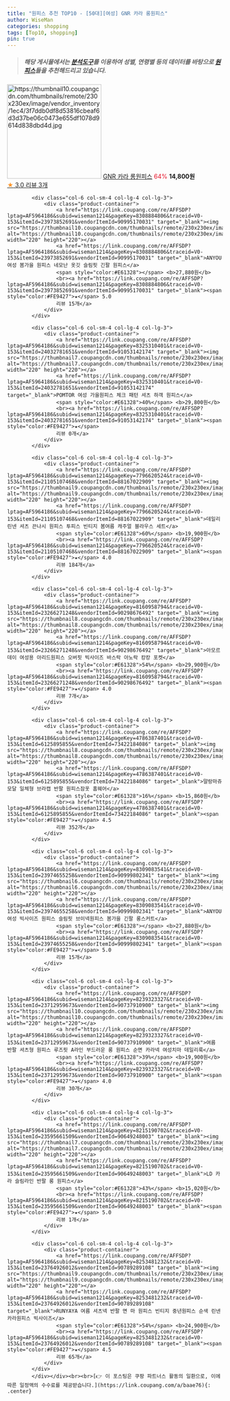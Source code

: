 ```yaml
---
title: "원피스 추천 TOP10 - [50대][여성] GNR 카라 롱원피스"
author: WiseMan
categories: shopping
tags: [Top10, shopping]
pin: true
---
```


> ##### 해당 게시물에서는 [**분석도구**](https://itemscout.io/)를 이용하여 **성별**, **연령별** 등의 데이터를 바탕으로 [**원피스**](https://link.coupang.com/a/baae76)들을 추천해드리고 있습니다.
<div class="container"><div class="row">
            <div class="col-6 col-sm-4 col-lg-4 col-lg-3">
                <div class="product-container">
                    <a href="https://link.coupang.com/re/AFFSDP?lptag=AF5964186&subid=wiseman1214&pageKey=8120375903&traceid=V0-153&itemId=23417485374&vendorItemId=90444526805" target="_blank"><img src="https://thumbnail10.coupangcdn.com/thumbnails/remote/230x230ex/image/vendor_inventory/1ec4/3f7ddb0df8d53816cbeaf6d3d37be06c0473e655df1078d9614d838dbd4d.jpg" alt="https://thumbnail10.coupangcdn.com/thumbnails/remote/230x230ex/image/vendor_inventory/1ec4/3f7ddb0df8d53816cbeaf6d3d37be06c0473e655df1078d9614d838dbd4d.jpg" width="220" height="220"></a>
                    <a href="https://link.coupang.com/re/AFFSDP?lptag=AF5964186&subid=wiseman1214&pageKey=8120375903&traceid=V0-153&itemId=23417485374&vendorItemId=90444526805" target="_blank">GNR 카라 롱원피스</a>
                    <span style="color:#E61328">64%</span> <b>14,800원</b>
                    <br><a href="https://link.coupang.com/re/AFFSDP?lptag=AF5964186&subid=wiseman1214&pageKey=8120375903&traceid=V0-153&itemId=23417485374&vendorItemId=90444526805" target="_blank"><span style="color:#FE9427">★</span> 3.0
                    리뷰 3개</a>
                </div>
            </div>
            
            <div class="col-6 col-sm-4 col-lg-4 col-lg-3">
                <div class="product-container">
                    <a href="https://link.coupang.com/re/AFFSDP?lptag=AF5964186&subid=wiseman1214&pageKey=8308884806&traceid=V0-153&itemId=23973852691&vendorItemId=90995170031" target="_blank"><img src="https://thumbnail10.coupangcdn.com/thumbnails/remote/230x230ex/image/vendor_inventory/b00f/6cbf86d704b7113e9bf8e3b449d6a7101ca0007b4c30b534403d093cfd77.jpg" alt="https://thumbnail10.coupangcdn.com/thumbnails/remote/230x230ex/image/vendor_inventory/b00f/6cbf86d704b7113e9bf8e3b449d6a7101ca0007b4c30b534403d093cfd77.jpg" width="220" height="220"></a>
                    <a href="https://link.coupang.com/re/AFFSDP?lptag=AF5964186&subid=wiseman1214&pageKey=8308884806&traceid=V0-153&itemId=23973852691&vendorItemId=90995170031" target="_blank">ANYOU 여성 봄가을 원피스 네모난 옷깃 슬림핏 긴팔 원피스</a>
                    <span style="color:#E61328"></span> <b>27,880원</b>
                    <br><a href="https://link.coupang.com/re/AFFSDP?lptag=AF5964186&subid=wiseman1214&pageKey=8308884806&traceid=V0-153&itemId=23973852691&vendorItemId=90995170031" target="_blank"><span style="color:#FE9427">★</span> 5.0
                    리뷰 15개</a>
                </div>
            </div>
            
            <div class="col-6 col-sm-4 col-lg-4 col-lg-3">
                <div class="product-container">
                    <a href="https://link.coupang.com/re/AFFSDP?lptag=AF5964186&subid=wiseman1214&pageKey=8325310401&traceid=V0-153&itemId=24032781651&vendorItemId=91053142174" target="_blank"><img src="https://thumbnail7.coupangcdn.com/thumbnails/remote/230x230ex/image/vendor_inventory/f8ff/b45504f849c9543fa48223bfe37547860ce117e31ae7d43efc067ce00f76.jpg" alt="https://thumbnail7.coupangcdn.com/thumbnails/remote/230x230ex/image/vendor_inventory/f8ff/b45504f849c9543fa48223bfe37547860ce117e31ae7d43efc067ce00f76.jpg" width="220" height="220"></a>
                    <a href="https://link.coupang.com/re/AFFSDP?lptag=AF5964186&subid=wiseman1214&pageKey=8325310401&traceid=V0-153&itemId=24032781651&vendorItemId=91053142174" target="_blank">POMTOR 여성 가을원피스 체크 패턴 셔츠 하객 원피스</a>
                    <span style="color:#E61328">40%</span> <b>29,800원</b>
                    <br><a href="https://link.coupang.com/re/AFFSDP?lptag=AF5964186&subid=wiseman1214&pageKey=8325310401&traceid=V0-153&itemId=24032781651&vendorItemId=91053142174" target="_blank"><span style="color:#FE9427">★</span> 
                    리뷰 0개</a>
                </div>
            </div>
            
            <div class="col-6 col-sm-4 col-lg-4 col-lg-3">
                <div class="product-container">
                    <a href="https://link.coupang.com/re/AFFSDP?lptag=AF5964186&subid=wiseman1214&pageKey=7796620524&traceid=V0-153&itemId=21105107468&vendorItemId=88167022909" target="_blank"><img src="https://thumbnail9.coupangcdn.com/thumbnails/remote/230x230ex/image/vendor_inventory/335c/4f1e36c6dbed687fb18e7a92a793f5848ec2b6936adf0341dd20393bf533.jpg" alt="https://thumbnail9.coupangcdn.com/thumbnails/remote/230x230ex/image/vendor_inventory/335c/4f1e36c6dbed687fb18e7a92a793f5848ec2b6936adf0341dd20393bf533.jpg" width="220" height="220"></a>
                    <a href="https://link.coupang.com/re/AFFSDP?lptag=AF5964186&subid=wiseman1214&pageKey=7796620524&traceid=V0-153&itemId=21105107468&vendorItemId=88167022909" target="_blank">데일리 린넨 셔츠 끈나시 원피스 투피스 빈티지 봄여름 캐주얼 블라우스 세트</a>
                    <span style="color:#E61328">60%</span> <b>19,900원</b>
                    <br><a href="https://link.coupang.com/re/AFFSDP?lptag=AF5964186&subid=wiseman1214&pageKey=7796620524&traceid=V0-153&itemId=21105107468&vendorItemId=88167022909" target="_blank"><span style="color:#FE9427">★</span> 4.0
                    리뷰 184개</a>
                </div>
            </div>
            
            <div class="col-6 col-sm-4 col-lg-4 col-lg-3">
                <div class="product-container">
                    <a href="https://link.coupang.com/re/AFFSDP?lptag=AF5964186&subid=wiseman1214&pageKey=8160958794&traceid=V0-153&itemId=23266271248&vendorItemId=90298676492" target="_blank"><img src="https://thumbnail8.coupangcdn.com/thumbnails/remote/230x230ex/image/vendor_inventory/fd2d/f480f7767e716dcaa28ce51a0ea4bab9abc8b2d2f4856d775812ea4d9362.jpg" alt="https://thumbnail8.coupangcdn.com/thumbnails/remote/230x230ex/image/vendor_inventory/fd2d/f480f7767e716dcaa28ce51a0ea4bab9abc8b2d2f4856d775812ea4d9362.jpg" width="220" height="220"></a>
                    <a href="https://link.coupang.com/re/AFFSDP?lptag=AF5964186&subid=wiseman1214&pageKey=8160958794&traceid=V0-153&itemId=23266271248&vendorItemId=90298676492" target="_blank">아모르데이 여성용 아리드원피스 오버핏 빅사이즈 바스락 아노락 캉캉 포켓</a>
                    <span style="color:#E61328">54%</span> <b>29,900원</b>
                    <br><a href="https://link.coupang.com/re/AFFSDP?lptag=AF5964186&subid=wiseman1214&pageKey=8160958794&traceid=V0-153&itemId=23266271248&vendorItemId=90298676492" target="_blank"><span style="color:#FE9427">★</span> 4.0
                    리뷰 7개</a>
                </div>
            </div>
            
            <div class="col-6 col-sm-4 col-lg-4 col-lg-3">
                <div class="product-container">
                    <a href="https://link.coupang.com/re/AFFSDP?lptag=AF5964186&subid=wiseman1214&pageKey=4786387401&traceid=V0-153&itemId=6125895855&vendorItemId=73422184086" target="_blank"><img src="https://thumbnail8.coupangcdn.com/thumbnails/remote/230x230ex/image/vendor_inventory/8f40/c80a7abd94d0c14d9454deeeb2073a48eba81eb4bca947ac005b2912762d.jpg" alt="https://thumbnail8.coupangcdn.com/thumbnails/remote/230x230ex/image/vendor_inventory/8f40/c80a7abd94d0c14d9454deeeb2073a48eba81eb4bca947ac005b2912762d.jpg" width="220" height="220"></a>
                    <a href="https://link.coupang.com/re/AFFSDP?lptag=AF5964186&subid=wiseman1214&pageKey=4786387401&traceid=V0-153&itemId=6125895855&vendorItemId=73422184086" target="_blank">말랑마쥬 모달 일체형 브라캡 반팔 원피스잠옷 홈웨어</a>
                    <span style="color:#E61328">16%</span> <b>15,860원</b>
                    <br><a href="https://link.coupang.com/re/AFFSDP?lptag=AF5964186&subid=wiseman1214&pageKey=4786387401&traceid=V0-153&itemId=6125895855&vendorItemId=73422184086" target="_blank"><span style="color:#FE9427">★</span> 4.5
                    리뷰 352개</a>
                </div>
            </div>
            
            <div class="col-6 col-sm-4 col-lg-4 col-lg-3">
                <div class="product-container">
                    <a href="https://link.coupang.com/re/AFFSDP?lptag=AF5964186&subid=wiseman1214&pageKey=8309083541&traceid=V0-153&itemId=23974655258&vendorItemId=90999802341" target="_blank"><img src="https://thumbnail6.coupangcdn.com/thumbnails/remote/230x230ex/image/vendor_inventory/d5c4/8a029bdc7412464a24eab98af6272e2bfa0d1b96ee52b0cd0be7991b381e.jpg" alt="https://thumbnail6.coupangcdn.com/thumbnails/remote/230x230ex/image/vendor_inventory/d5c4/8a029bdc7412464a24eab98af6272e2bfa0d1b96ee52b0cd0be7991b381e.jpg" width="220" height="220"></a>
                    <a href="https://link.coupang.com/re/AFFSDP?lptag=AF5964186&subid=wiseman1214&pageKey=8309083541&traceid=V0-153&itemId=23974655258&vendorItemId=90999802341" target="_blank">ANYOU 여성 빅사이즈 원피스 슬림핏 브이넥원피스 봄가을 긴팔 롱스커트</a>
                    <span style="color:#E61328"></span> <b>27,880원</b>
                    <br><a href="https://link.coupang.com/re/AFFSDP?lptag=AF5964186&subid=wiseman1214&pageKey=8309083541&traceid=V0-153&itemId=23974655258&vendorItemId=90999802341" target="_blank"><span style="color:#FE9427">★</span> 5.0
                    리뷰 15개</a>
                </div>
            </div>
            
            <div class="col-6 col-sm-4 col-lg-4 col-lg-3">
                <div class="product-container">
                    <a href="https://link.coupang.com/re/AFFSDP?lptag=AF5964186&subid=wiseman1214&pageKey=8239323327&traceid=V0-153&itemId=23712959673&vendorItemId=90737910900" target="_blank"><img src="https://thumbnail10.coupangcdn.com/thumbnails/remote/230x230ex/image/vendor_inventory/44da/8dcfb3d3d1f0cf769b7c9afd455f0df5ff7c414bfd41144abf3558fa8901.jpg" alt="https://thumbnail10.coupangcdn.com/thumbnails/remote/230x230ex/image/vendor_inventory/44da/8dcfb3d3d1f0cf769b7c9afd455f0df5ff7c414bfd41144abf3558fa8901.jpg" width="220" height="220"></a>
                    <a href="https://link.coupang.com/re/AFFSDP?lptag=AF5964186&subid=wiseman1214&pageKey=8239323327&traceid=V0-153&itemId=23712959673&vendorItemId=90737910900" target="_blank">여름 반팔 셔츠형 원피스 루즈핏 A라인 부드러운 롱 원피스 순면 카라넥 여성치마 데일리룩</a>
                    <span style="color:#E61328">39%</span> <b>19,900원</b>
                    <br><a href="https://link.coupang.com/re/AFFSDP?lptag=AF5964186&subid=wiseman1214&pageKey=8239323327&traceid=V0-153&itemId=23712959673&vendorItemId=90737910900" target="_blank"><span style="color:#FE9427">★</span> 4.0
                    리뷰 30개</a>
                </div>
            </div>
            
            <div class="col-6 col-sm-4 col-lg-4 col-lg-3">
                <div class="product-container">
                    <a href="https://link.coupang.com/re/AFFSDP?lptag=AF5964186&subid=wiseman1214&pageKey=8215190702&traceid=V0-153&itemId=23595661509&vendorItemId=90649248003" target="_blank"><img src="https://thumbnail7.coupangcdn.com/thumbnails/remote/230x230ex/image/vendor_inventory/e39d/e1d12809270c9e3ced855dec2e4077596b46433e3c480fdd3efe5ded5d6c.png" alt="https://thumbnail7.coupangcdn.com/thumbnails/remote/230x230ex/image/vendor_inventory/e39d/e1d12809270c9e3ced855dec2e4077596b46433e3c480fdd3efe5ded5d6c.png" width="220" height="220"></a>
                    <a href="https://link.coupang.com/re/AFFSDP?lptag=AF5964186&subid=wiseman1214&pageKey=8215190702&traceid=V0-153&itemId=23595661509&vendorItemId=90649248003" target="_blank">LD 카라 슬림라인 반팔 롱 원피스</a>
                    <span style="color:#E61328">43%</span> <b>15,020원</b>
                    <br><a href="https://link.coupang.com/re/AFFSDP?lptag=AF5964186&subid=wiseman1214&pageKey=8215190702&traceid=V0-153&itemId=23595661509&vendorItemId=90649248003" target="_blank"><span style="color:#FE9427">★</span> 5.0
                    리뷰 1개</a>
                </div>
            </div>
            
            <div class="col-6 col-sm-4 col-lg-4 col-lg-3">
                <div class="product-container">
                    <a href="https://link.coupang.com/re/AFFSDP?lptag=AF5964186&subid=wiseman1214&pageKey=8253481232&traceid=V0-153&itemId=23764926012&vendorItemId=90789289108" target="_blank"><img src="https://thumbnail9.coupangcdn.com/thumbnails/remote/230x230ex/image/vendor_inventory/8465/240c27cc5bb4df95dc26500224db88c1309f0a5535d45635260688991907.png" alt="https://thumbnail9.coupangcdn.com/thumbnails/remote/230x230ex/image/vendor_inventory/8465/240c27cc5bb4df95dc26500224db88c1309f0a5535d45635260688991907.png" width="220" height="220"></a>
                    <a href="https://link.coupang.com/re/AFFSDP?lptag=AF5964186&subid=wiseman1214&pageKey=8253481232&traceid=V0-153&itemId=23764926012&vendorItemId=90789289108" target="_blank">RUNYAYA 여름 셔츠넥 반팔 면 마 원피스 빈티지 중년원피스 순색 린넨 카라원피스 빅사이즈</a>
                    <span style="color:#E61328">54%</span> <b>24,900원</b>
                    <br><a href="https://link.coupang.com/re/AFFSDP?lptag=AF5964186&subid=wiseman1214&pageKey=8253481232&traceid=V0-153&itemId=23764926012&vendorItemId=90789289108" target="_blank"><span style="color:#FE9427">★</span> 4.5
                    리뷰 65개</a>
                </div>
            </div>
            </div></div><br><br>[👉 이 포스팅은 쿠팡 파트너스 활동의 일환으로, 이에 따른 일정액의 수수료를 제공받습니다.](https://link.coupang.com/a/baae76){: .center}
